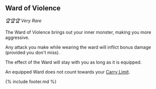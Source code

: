 ## Ward of Violence

_🏆🏆🏆 Very Rare_ 

The Ward of Violence brings out your inner monster, making you more aggressive.

Any attack you make while wearing the ward will inflict bonus damage (provided you don't miss). 

The effect of the Ward will stay with you as long as it is equipped.

An equipped Ward does not count towards your [Carry Limit](../carry_limit.md). 

{% include footer.md %}